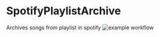 # SpotifyPlaylistArchive
Archives songs from playlist in spotify
![example workflow](https://github.com/github/docs/actions/workflows/main.yml/badge.svg)

